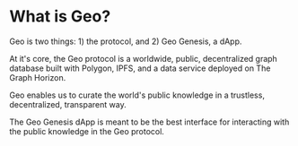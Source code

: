 # What is Geo?

Geo is two things: 1) the protocol, and 2) Geo Genesis, a dApp.

At it's core, the Geo protocol is a worldwide, public, decentralized graph database built with Polygon, IPFS, and a data service deployed on The Graph Horizon.

Geo enables us to curate the world's public knowledge in a trustless, decentralized, transparent way.

The Geo Genesis dApp is meant to be the best interface for interacting with the public knowledge in the Geo protocol.
